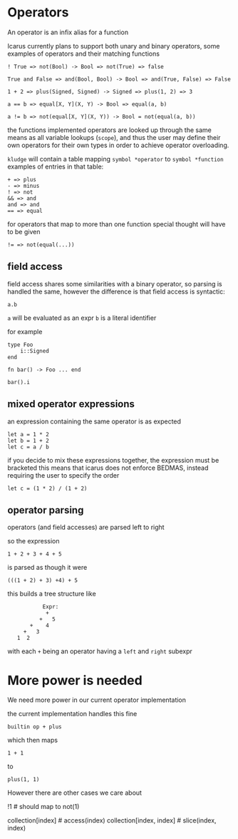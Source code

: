 # Operators

An operator is an infix alias for a function

Icarus currently plans to support both unary and binary operators,
some examples of operators and their matching functions

    ! True => not(Bool) -> Bool => not(True) => false

    True and False => and(Bool, Bool) -> Bool => and(True, False) => False

    1 + 2 => plus(Signed, Signed) -> Signed => plus(1, 2) => 3

    a == b => equal[X, Y](X, Y) -> Bool => equal(a, b)

    a != b => not(equal[X, Y](X, Y)) -> Bool = not(equal(a, b))

the functions implemented operators are looked up through the same means as
all variable lookups (`scope`), and thus the user may define their own operators
for their own types in order to achieve operator overloading.

`kludge` will contain a table mapping `symbol *operator` to `symbol *function`
examples of entries in that table:

    + => plus
    - => minus
    ! => not
    && => and
    and => and
    == => equal

for operators that map to more than one function special thought will have to be given

    != => not(equal(...))


## field access

field access shares some similarities with a binary operator, so parsing is handled the same,
however the difference is that field access is syntactic:

    a.b

`a` will be evaluated as an expr
`b` is a literal identifier

for example

    type Foo
        i::Signed
    end

    fn bar() -> Foo ... end

    bar().i


## mixed operator expressions

an expression containing the same operator is as expected

    let a = 1 * 2
    let b = 1 + 2
    let c = a / b

if you decide to mix these expressions together, the expression must be bracketed
this means that icarus does not enforce BEDMAS, instead requiring the user to specify the order

    let c = (1 * 2) / (1 + 2)


## operator parsing

operators (and field accesses) are parsed left to right

so the expression

    1 + 2 + 3 + 4 + 5

is parsed as though it were

    (((1 + 2) + 3) +4) + 5

this builds a tree structure like

               Expr:
                +
              +   5
           +    4
         +   3
       1  2

with each `+` being an operator having a `left` and `right` subexpr


More power is needed
====================

We need more power in our current operator implementation

the current implementation handles this fine

    builtin op + plus

which then maps

    1 + 1

to

    plus(1, 1)



However there are other cases we care about

  !1 # should map to not(1)

  collection[index]         # access(index)
  collection[index, index]  # slice(index, index)

